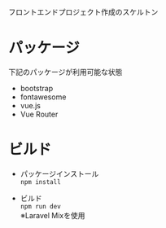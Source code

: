 フロントエンドプロジェクト作成のスケルトン

# パッケージ
下記のパッケージが利用可能な状態

* bootstrap
* fontawesome
* vue.js
* Vue Router

# ビルド
* パッケージインストール  
`npm install`  
  
* ビルド  
`npm run dev`  
※Laravel Mixを使用  


